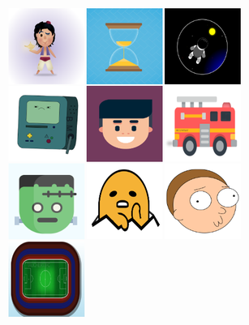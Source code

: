 <img src="./imagens/aladin.PNG" width="150" height="150">
<img src="./imagens/ampulheta.PNG" width="150" height="150">
<img src="./imagens/astronauta.PNG" width="150" height="150">
<img src="./imagens/bmo.PNG" width="150" height="150">
<img src="./imagens/character01.PNG" width="150" height="150">
<img src="./imagens/firetruck.PNG" width="150" height="150">
<img src="./imagens/frankenstain.PNG" width="150" height="150">
<img src="./imagens/gudetama.PNG" width="150" height="150">
<img src="./imagens/morty.PNG" width="150" height="150">
<img src="./imagens/stadium.PNG" width="150" height="150">

